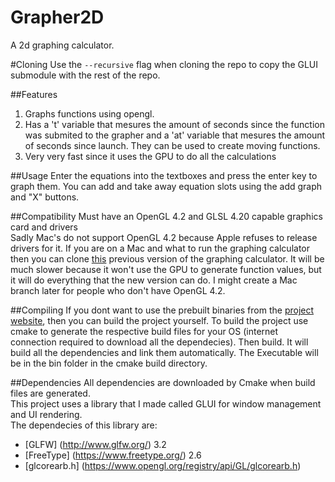 # Grapher2D
A 2d graphing calculator.

#Cloning
Use the `--recursive` flag when cloning the repo to copy the GLUI submodule with the rest of the repo.

##Features
1. Graphs functions using opengl.
2. Has a 't' variable that mesures the amount of seconds since the function was submited to the grapher and a 'at' variable that mesures the amount of seconds since launch. They can be used to create moving functions.
3. Very very fast since it uses the GPU to do all the calculations

##Usage
Enter the equations into the textboxes and press the enter key to graph them. You can add and take away equation slots using the add graph and "X" buttons.

##Compatibility
Must have an OpenGL 4.2 and GLSL 4.20 capable graphics card and drivers<br>
Sadly Mac's do not support OpenGL 4.2 because Apple refuses to release drivers for it. If you are on a Mac and what to run the graphing calculator then you can clone [this](https://github.com/sharhar/Grapher2D/tree/80e7226c20bc0135757d6028cd65014dab6007dd) previous version of the graphing calculator. It will be much slower because it won't use the GPU to generate function values, but it will do everything that the new version can do. I might create a Mac branch later for people who don't have OpenGL 4.2.

##Compiling
If you dont want to use the prebuilt binaries from the [project website](http://sharhar.github.io/projects.html), then you can build the project yourself. To build the project use cmake to generate the respective build files for your OS (internet connection required to download all the dependecies). Then build. It will build all the dependencies and link them automatically. The Executable will be in the bin folder in the cmake build directory.

##Dependencies
All dependencies are downloaded by Cmake when build files are generated.<br>
This project uses a library that I made called GLUI for window management and UI rendering. <br>
The dependecies of this library are:
* [GLFW] (http://www.glfw.org/) 3.2
* [FreeType] (https://www.freetype.org/) 2.6
* [glcorearb.h] (https://www.opengl.org/registry/api/GL/glcorearb.h)
